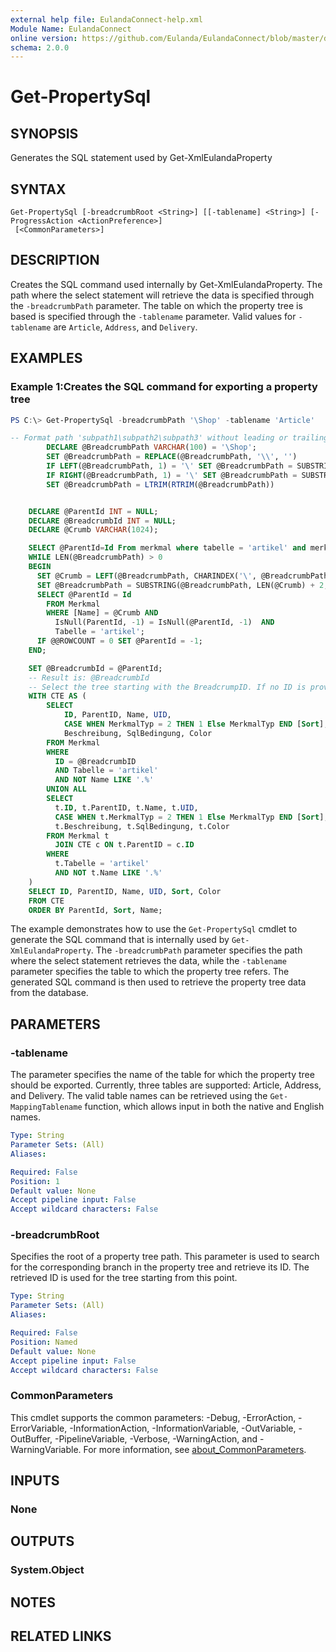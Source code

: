 ```yaml
---
external help file: EulandaConnect-help.xml
Module Name: EulandaConnect
online version: https://github.com/Eulanda/EulandaConnect/blob/master/docs/Get-PropertySql.md
schema: 2.0.0
---
```


# Get-PropertySql

## SYNOPSIS
Generates the SQL statement used by Get-XmlEulandaProperty

## SYNTAX

```
Get-PropertySql [-breadcrumbRoot <String>] [[-tablename] <String>] [-ProgressAction <ActionPreference>]
 [<CommonParameters>]
```

## DESCRIPTION
Creates the SQL command used internally by Get-XmlEulandaProperty. The path where the select statement will retrieve the data is specified through the `-breadcrumbPath` parameter. The table on which the property tree is based is specified through the `-tablename` parameter. Valid values for `-tablename` are `Article`, `Address`, and `Delivery`.

## EXAMPLES

### Example 1:Creates the SQL command for exporting a property tree
```powershell
PS C:\> Get-PropertySql -breadcrumbPath '\Shop' -tablename 'Article'
```

```sql
-- Format path 'subpath1\subpath2\subpath3' without leading or trailing backslashes
        DECLARE @BreadcrumbPath VARCHAR(100) = '\Shop';
        SET @BreadcrumbPath = REPLACE(@BreadcrumbPath, '\\', '')
        IF LEFT(@BreadcrumbPath, 1) = '\' SET @BreadcrumbPath = SUBSTRING(@BreadcrumbPath, 2, LEN(@BreadcrumbPath) - 1)
        IF RIGHT(@BreadcrumbPath, 1) = '\' SET @BreadcrumbPath = SUBSTRING(@BreadcrumbPath, 1, LEN(@BreadcrumbPath) - 1)
        SET @BreadcrumbPath = LTRIM(RTRIM(@BreadcrumbPath))


    DECLARE @ParentId INT = NULL;
    DECLARE @BreadcrumbId INT = NULL;
    DECLARE @Crumb VARCHAR(1024);

    SELECT @ParentId=Id From merkmal where tabelle = 'artikel' and merkmaltyp=0 and ParentId is Null
    WHILE LEN(@BreadcrumbPath) > 0
    BEGIN
      SET @Crumb = LEFT(@BreadcrumbPath, CHARINDEX('\', @BreadcrumbPath + '\') - 1);
      SET @BreadcrumbPath = SUBSTRING(@BreadcrumbPath, LEN(@Crumb) + 2, 1024);
      SELECT @ParentId = Id
        FROM Merkmal
        WHERE [Name] = @Crumb AND
          IsNull(ParentId, -1) = IsNull(@ParentId, -1)  AND
          Tabelle = 'artikel';
      IF @@ROWCOUNT = 0 SET @ParentId = -1;
    END;

    SET @BreadcrumbId = @ParentId;
    -- Result is: @BreadcrumbId
    -- Select the tree starting with the BreadcrumpID. If no ID is provided, select the entire tree.
    WITH CTE AS (
        SELECT
            ID, ParentID, Name, UID,
            CASE WHEN MerkmalTyp = 2 THEN 1 Else MerkmalTyp END [Sort],
            Beschreibung, SqlBedingung, Color
        FROM Merkmal
        WHERE
          ID = @BreadcrumbID
          AND Tabelle = 'artikel'
          AND NOT Name LIKE '.%'
        UNION ALL
        SELECT
          t.ID, t.ParentID, t.Name, t.UID,
          CASE WHEN t.MerkmalTyp = 2 THEN 1 Else MerkmalTyp END [Sort],
          t.Beschreibung, t.SqlBedingung, t.Color
        FROM Merkmal t
          JOIN CTE c ON t.ParentID = c.ID
        WHERE
          t.Tabelle = 'artikel'
          AND NOT t.Name LIKE '.%'
    )
    SELECT ID, ParentID, Name, UID, Sort, Color
    FROM CTE
    ORDER BY ParentId, Sort, Name;
```

The example demonstrates how to use the `Get-PropertySql` cmdlet to generate the SQL command that is internally used by `Get-XmlEulandaProperty`. The `-breadcrumbPath` parameter specifies the path where the select statement retrieves the data, while the `-tablename` parameter specifies the table to which the property tree refers. The generated SQL command is then used to retrieve the property tree data from the database.

## PARAMETERS

### -tablename
The parameter specifies the name of the table for which the property tree should be exported. Currently, three tables are supported: Article, Address, and Delivery. The valid table names can be retrieved using the `Get-MappingTablename` function, which allows input in both the native and English names.

```yaml
Type: String
Parameter Sets: (All)
Aliases:

Required: False
Position: 1
Default value: None
Accept pipeline input: False
Accept wildcard characters: False
```

### -breadcrumbRoot
Specifies the root of a property tree path. This parameter is used to search for the corresponding branch in the property tree and retrieve its ID. The retrieved ID is used for the tree starting from this point.

```yaml
Type: String
Parameter Sets: (All)
Aliases:

Required: False
Position: Named
Default value: None
Accept pipeline input: False
Accept wildcard characters: False
```


### CommonParameters
This cmdlet supports the common parameters: -Debug, -ErrorAction, -ErrorVariable, -InformationAction, -InformationVariable, -OutVariable, -OutBuffer, -PipelineVariable, -Verbose, -WarningAction, and -WarningVariable. For more information, see [about_CommonParameters](http://go.microsoft.com/fwlink/?LinkID=113216).

## INPUTS

### None

## OUTPUTS

### System.Object
## NOTES

## RELATED LINKS

